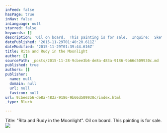 ```yaml
---
inFeed: false
hasPage: true
inNav: false
inLanguage: null
starred: false
keywords: []
description: 'Oil on board.  This painting is for sale.  Inquire:  Sketch47@hotmail.com'
datePublished: '2015-11-29T01:40:20.611Z'
dateModified: '2015-11-29T01:39:44.616Z'
title: Rita and Rudy in the Moonlight
author: []
sourcePath: _posts/2015-11-28-9cbee3b6-de8a-483a-9186-9b66d509930c.md
published: true
authors: []
publisher:
  name: null
  domain: null
  url: null
  favicon: null
url: 9cbee3b6-de8a-483a-9186-9b66d509930c/index.html
_type: Blurb

---
```

Title:  "Rita and Rudy in the Moonlight".  Oil on board.  This painting is for sale.
![](https://the-grid-user-content.s3-us-west-2.amazonaws.com/64f6643f-f896-4e0f-824d-c931b4dc249e.jpg)